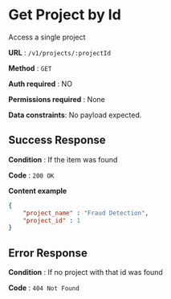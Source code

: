 # Get Project by Id
Access a single project

**URL** : `/v1/projects/:projectId`

**Method** : `GET`

**Auth required** : NO

**Permissions required** : None

**Data constraints**: No payload expected.

## Success Response

**Condition** : If the item was found

**Code** : `200 OK`

**Content example**

```json
{
	"project_name" : "Fraud Detection",
	"project_id" : 1
}
```

## Error Response

**Condition** : If no project with that id was found

**Code** : `404 Not Found`